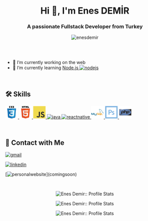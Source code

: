 <h1 align="center">Hi 👋, I'm Enes DEMİR</h1>
<h3 align="center">A passionate Fullstack Developer from Turkey</h3>

<p align="center"> <img src="https://komarev.com/ghpvc/?username=enesdemirr2&label=Profile%20views&color=0e75b6&style=flat" alt="enesdemir" /> </p>

<br><br>
- 🔭 I’m currently working on the web
- 🌱 I’m currently learning <a href="https://nodejs.org/" target="_blank" rel="noreferrer"> Node.js <img src="https://avatars.githubusercontent.com/u/9950313?s=200&v=4" alt="nodejs" width="25" height="25"/> </a>
<br>

## 🛠 Skills

<p align="left"> <a href="https://www.w3schools.com/css/" target="_blank" rel="noreferrer"> <img src="https://raw.githubusercontent.com/devicons/devicon/master/icons/css3/css3-original-wordmark.svg" alt="css3" width="40" height="40"/> </a> <a href="https://www.w3.org/html/" target="_blank" rel="noreferrer"> <img src="https://raw.githubusercontent.com/devicons/devicon/master/icons/html5/html5-original-wordmark.svg" alt="html5" width="40" height="40"/> </a> <a href="https://developer.mozilla.org/en-US/docs/Web/JavaScript" target="_blank" rel="noreferrer"> <img src="https://raw.githubusercontent.com/devicons/devicon/master/icons/javascript/javascript-original.svg" alt="javascript" width="40" height="40"/> </a> <a href="https://www.java.com" target="_blank" rel="noreferrer"> <img src="https://brandslogos.com/wp-content/uploads/images/large/java-logo-1.png" alt="java" width="40" height="40"/> </a>  <a href="https://reactnative.dev/" target="_blank" rel="noreferrer"> <img src="https://lh3.googleusercontent.com/tD4HDRTdvSB0ibn-joM1t5ZMCaNDWfuwKvG8ZUGFEo2hTOn102UxiVYviF8WjZORonHXflk=s95" alt="reactnative" width="40" height="40"/> </a> <a href="https://www.mysql.com/" target="_blank" rel="noreferrer"> <img src="https://raw.githubusercontent.com/devicons/devicon/master/icons/mysql/mysql-original-wordmark.svg" alt="mysql" width="40" height="40"/> </a> <a href="https://www.photoshop.com/en" target="_blank" rel="noreferrer"> <img src="https://raw.githubusercontent.com/devicons/devicon/master/icons/photoshop/photoshop-line.svg" alt="photoshop" width="40" height="40"/> </a> <a href="https://www.php.net" target="_blank" rel="noreferrer"> <img src="https://raw.githubusercontent.com/devicons/devicon/master/icons/php/php-original.svg" alt="php" width="40" height="40"/> </a> </p>
<br>

## 🤙 Contact with Me

[![gmail](https://img.shields.io/badge/Gmail-D14836?style=for-the-badge&logo=gmail&logoColor=white)](enesdem175@gmail.com)

[![linkedin](https://img.shields.io/badge/LinkedIn-0077B5?style=for-the-badge&logo=linkedin&logoColor=white)](https://www.linkedin.com/in/enes-demir-b29710204/)

[![personalwebsite](https://img.shields.io/badge/personal_website_(coming_soon)-000000?style=for-the-badge&logo=About.me&logoColor=white)](comingsoon)


<br>

<p align="center"><img src="https://github-readme-stats.vercel.app/api/top-langs/?username=enesdemirr2&layout=compact&langs_count=12)](https://github.com/anuraghazra/github-readme-stats" alt="Enes Demir:: Profile Stats" /></p>


<p align="center"><img src="https://github-readme-stats.vercel.app/api?username=enesdemirr2&count_private=true&show_icons=true&theme=cobalt" alt="Enes Demir:: Profile Stats" /></p>


<p align="center"><img src="http://github-readme-streak-stats.herokuapp.com?user=enesdemirr2&theme=dracula&date_format=%5BY%20%5DM%20j&background=193549" alt="Enes Demir:: Profile Stats" /></p>
